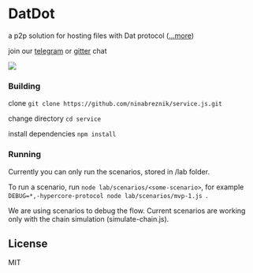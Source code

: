 # DatDot
a p2p solution for hosting files with Dat protocol ([...more](https://github.com/playproject-io/datdot-substrate/issues/12))

join our [telegram](https://t.me/joinchat/CgTftxXJvp6iYayqDjP7lQ) or [gitter](https://gitter.im/playproject-io/community) chat

![](https://i.imgur.com/oGPIbZQ.jpg)

### Building

clone
`git clone https://github.com/ninabreznik/service.js.git`

change directory
`cd service`

install dependencies
`npm install`

### Running

Currently you can only run the scenarios, stored in /lab folder.

To run a scenario, run `node lab/scenarios/<some-scenario>`, for example `DEBUG=*,-hypercore-protocol node lab/scenarios/mvp-1.js `.

We are using scenarios to debug the flow. Current scenarios are working only with the chain simulation (simulate-chain.js).


## License

MIT
